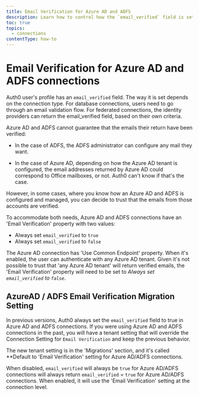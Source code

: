 ```yaml
---
title: Email Verification for Azure AD and ADFS
description: Learn how to control how the `email_verified` field is set for Azure AD and ADFS
toc: true
topics:
  - connections
contentType: how-to
---
```

# Email Verification for Azure AD and ADFS connections

Auth0 user's profile has an `email_verified` field. The way it is set depends on the connection type. For database connections, users need to go through an email validation flow. For federated connections, the identity providers can return the email_verified field, based on their own criteria.

Azure AD and ADFS cannot guarantee that the emails their return have been verified: 

- In the case of ADFS, the ADFS administrator can configure any mail they want. 

- In the case of Azure AD, depending on how the Azure AD tenant is configured, the email addresses returned by Azure AD could correspond to Office mailboxes, or not. Auth0 can't know if that's the case.

However, in some cases, where you know how an Azure AD and ADFS is configured and managed, you can decide to trust that the emails from those accounts are verified.

To accommodate both needs, Azure AD and ADFS connections have an 'Email Verification' property with two values:

- Always set `email_verified` to `true`
- Always set `email_verified` to `false`

The Azure AD connection has 'Use Common Endpoint' property. When it's enabled, the user can authenticate with any Azure AD tenant. Given it's not possible to trust that 'any Azure AD tenant' will return verified emails, the 'Email Verification' property will need to be set to *Always set `email_verified` to `false`*.

## AzureAD / ADFS Email Verification Migration Setting

In previous versions, Auth0 always set the `email_verified` field to true in Azure AD and ADFS connections. If you were using Azure AD and ADFS connections in the past, you will have a tenant setting that will override the Connection Setting for `Email Verification` and keep the previous behavior. 

The new tenant setting is in the 'Migrations' section, and it's called **Default to 'Email Verification' setting for Azure AD/ADFS connections.

When disabled, `email_verified` will always be `true` for Azure AD/ADFS connections will always return `email_verified` = `true` for Azure AD/ADFS connections. When enabled, it will use the 'Email Verification' setting at the connection level.

